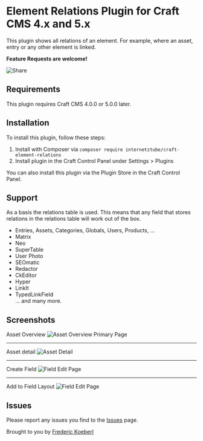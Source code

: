 # Element Relations Plugin for Craft CMS 4.x and 5.x

This plugin shows all relations of an element. For example, where an asset, entry or any other element is linked.

__Feature Requests are welcome!__

![Share](screenshots/share.png)

## Requirements

This plugin requires Craft CMS 4.0.0 or 5.0.0 later.

## Installation
To install this plugin, follow these steps:
1. Install with Composer via `composer require internetztube/craft-element-relations`
2. Install plugin in the Craft Control Panel under Settings > Plugins

You can also install this plugin via the Plugin Store in the Craft Control Panel.

## Support
As a basis the relations table is used. This means that any field that stores relations in the relations table will work out of the box.

* Entries, Assets, Categories, Globals, Users, Products, ... 
* Matrix
* Neo
* SuperTable
* User Photo
* SEOmatic
* Redactor
* CkEditor
* Hyper
* LinkIt
* TypedLinkField   
... and many more.

## Screenshots

Asset Overview
![Asset Overview Primary Page](screenshots/asset-overview.png)

---

Asset detail
![Asset Detail](screenshots/asset-detail-en.png)

---

Create Field
![Field Edit Page](screenshots/field.png)

---

Add to Field Layout
![Field Edit Page](screenshots/fieldlayout.png)

## Issues
Please report any issues you find to the [Issues](https://github.com/internetztube/craft-structure-disable-reorder/issues) page.


Brought to you by [Frederic Koeberl](https://frederickoeberl.com/)
